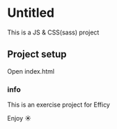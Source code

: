 # Untitled

This is a JS & CSS(sass) project

## Project setup

Open index.html

### info

This is an exercise project for Efficy

Enjoy :sunny: